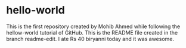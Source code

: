 # hello-world
This is the first repository created by Mohib Ahmed while following the hellow-world tutorial of GitHub. 
This is the README file created in the branch readme-edit.
I ate Rs 40 biryanni today and it was awesome.

